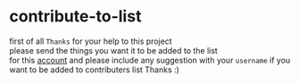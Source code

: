 # contribute-to-list

first of all `Thanks` for your help to this project  
please send the things you want it to be added to the list   
for this [account](https://t.me/ki2kid) and please 
include any suggestion with your `username` if you want to be 
added to contributers list Thanks :)
